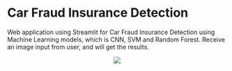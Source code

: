 # Car Fraud Insurance Detection
Web application using Streamlit for Car Fraud Insurance Detection using Machine Learning models, which is CNN, SVM and Random Forest.
Receive an image input from user, and will get the results.

<p align="center">
  <a href="https://skillicons.dev">
    <img src="https://skillicons.dev/icons?i=py,github,vscode" />
  </a>
</p>
